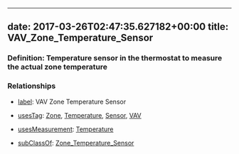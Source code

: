 
---
date: 2017-03-26T02:47:35.627182+00:00
title: VAV_Zone_Temperature_Sensor
---
### Definition: Temperature sensor in the thermostat to measure the actual zone temperature

### Relationships

* [label](http://www.w3.org/2000/01/rdf-schema#label): VAV Zone Temperature Sensor

* [usesTag](https://brickschema.org/schema/1.0/BrickFrame#usesTag): [Zone](https://brickschema.org/schema/1.0/BrickTag#Zone), [Temperature](https://brickschema.org/schema/1.0/BrickTag#Temperature), [Sensor](https://brickschema.org/schema/1.0/BrickTag#Sensor), [VAV](https://brickschema.org/schema/1.0/BrickTag#VAV)

* [usesMeasurement](https://brickschema.org/schema/1.0/BrickFrame#usesMeasurement): [Temperature](https://brickschema.org/schema/1.0/Brick#Temperature)

* [subClassOf](http://www.w3.org/2000/01/rdf-schema#subClassOf): [Zone_Temperature_Sensor](https://brickschema.org/schema/1.0/Brick#Zone_Temperature_Sensor)

